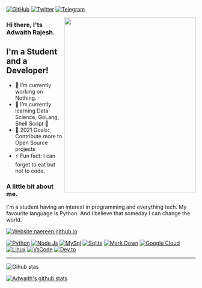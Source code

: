 [![GitHub](https://img.shields.io/badge/GitHub-100000?style=for-the-badge&logo=github&logoColor=white)](https://github.com/Adwaith-Rajesh)
[![Twitter](https://img.shields.io/badge/Twitter-1DA1F2?style=for-the-badge&logo=twitter&logoColor=white)](https://twitter.com/AdwaithRajesh_)
[![Telegram](	https://img.shields.io/badge/Telegram-2CA5E0?style=for-the-badge&logo=telegram&logoColor=white)](https://t.me/adwaithrajesh5)

<img align=right src="https://bn1302files.storage.live.com/y4mX_vOH3CteB9F1imUkhMDGKGgRG5FoQoGsEBwnbjAfbohROR0mpe1xJT_w5bDpB_IaBGiNs3I64F_yEHbsBWmrNZxg8OATEzS3vP5ln1uycPdyID7CxS4o1gnUW4bis2vGHlrhvS1a2nT2JdARzZhe2XJOS4-hUxgNdIgZEEOJEiE1oxtc6QcU1NN7tZrQ93Q?width=1145&height=1741&cropmode=none" width="350" height="465" />

### Hi there, I'ts Adwaith Rajesh.

## I'm a Student and a Developer!
- 🔭 I’m currently working on Nothing.
- 🌱 I’m currently learning Data Science, GoLang, Shell Script 🤣
- 🥅 2021 Goals: Contribute more to Open Source projects
- ⚡ Fun fact: I can forget to eat but not to code.


### A little bit about me.

I'm a student having an interest in programming and everything tech. My favourite language is Python.
And I believe that someday I can change the world.

[![Website naereen.github.io](https://img.shields.io/website-up-down-green-red/https/adwaith-rajesh.github.io.svg?style=for-the-badge)](https://adwaith-rajesh.github.io/)

[![Python](https://img.shields.io/badge/Python-3776AB?style=for-the-badge&logo=python&logoColor=white)](https://python.org)
[![Node Js](https://img.shields.io/badge/Node.js-43853D?style=for-the-badge&logo=node-dot-js&logoColor=white)](https://nodejs.org/en/)
[![MySql](https://img.shields.io/badge/MySQL-00000F?style=for-the-badge&logo=mysql&logoColor=white)](https://www.mysql.com/)
[![Sqlite](https://img.shields.io/badge/SQLite-07405E?style=for-the-badge&logo=sqlite&logoColor=white)](https://www.sqlite.org/index.html)
[![Mark Down](https://img.shields.io/badge/Markdown-000000?style=for-the-badge&logo=markdown&logoColor=white)](https://en.wikipedia.org/wiki/Markdown)
[![Google Cloud](https://img.shields.io/badge/Google_Cloud-4285F4?style=for-the-badge&logo=google-cloud&logoColor=white)](https://console.cloud.google.com)
[![Linux](https://img.shields.io/badge/Linux-FCC624?style=for-the-badge&logo=linux&logoColor=black)](https://linuxfoundation.org/)
[![VsCode](https://img.shields.io/badge/Visual_Studio_Code-0078D4?style=for-the-badge&logo=visual%20studio%20code&logoColor=white)](https://code.visualstudio.com/download)
[![Dev.to](	https://img.shields.io/badge/dev.to-0A0A0A?style=for-the-badge&logo=dev-dot-to&logoColor=white)](https://dev.to/adwaithrajesh)

---

![Gihub stas](https://activity-graph.herokuapp.com/graph?username=Adwaith-Rajesh&bg_color=22272e&color=9BE8A8&line=9BE8A8&point=40C363&area=false&hide_border=true)

[![Adwaith's github stats](https://github-readme-stats.vercel.app/api?username=Adwaith-Rajesh)](https://github.com/anuraghazra/github-readme-stats)

